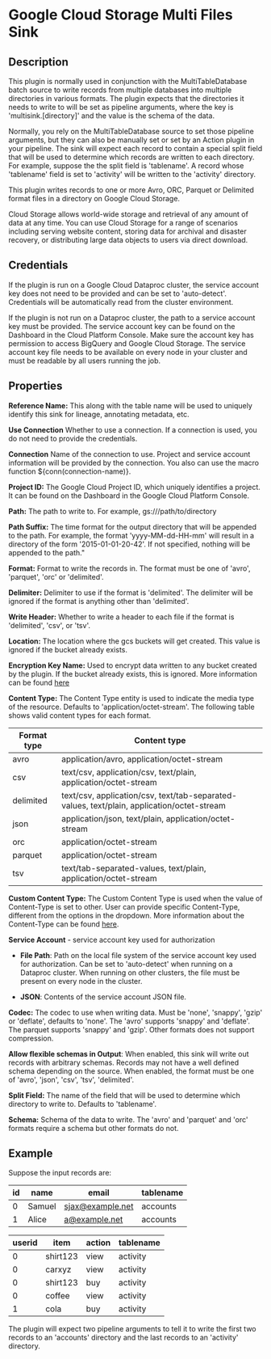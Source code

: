 # Google Cloud Storage Multi Files Sink

Description
-----------
This plugin is normally used in conjunction with the MultiTableDatabase batch source to write records from multiple
databases into multiple directories in various formats. The plugin expects that the directories it needs to write to
will be set as pipeline arguments, where the key is 'multisink.[directory]' and the value is the schema of the data.

Normally, you rely on the MultiTableDatabase source to set those pipeline arguments, but they can also be manually
set or set by an Action plugin in your pipeline. The sink will expect each record to contain a special split field
that will be used to determine which records are written to each directory. For example, suppose the
the split field is 'tablename'. A record whose 'tablename' field is set to 'activity' will be written to the 'activity'
directory.

This plugin writes records to one or more Avro, ORC, Parquet or Delimited format files in a directory on 
Google Cloud Storage.

Cloud Storage allows world-wide storage and retrieval of any amount of data at any time.
You can use Cloud Storage for a range of scenarios including serving website content,
storing data for archival and disaster recovery,
or distributing large data objects to users via direct download.


Credentials
-------------
If the plugin is run on a Google Cloud Dataproc cluster, the service account key does not need to be
provided and can be set to 'auto-detect'.
Credentials will be automatically read from the cluster environment.

If the plugin is not run on a Dataproc cluster, the path to a service account key must be provided.
The service account key can be found on the Dashboard in the Cloud Platform Console.
Make sure the account key has permission to access BigQuery and Google Cloud Storage.
The service account key file needs to be available on every node in your cluster and
must be readable by all users running the job.

Properties
----------
**Reference Name:** This along with the table name will be used to uniquely identify this sink for lineage, 
annotating metadata, etc.

**Use Connection** Whether to use a connection. If a connection is used, you do not need to provide the credentials.

**Connection** Name of the connection to use. Project and service account information will be provided by the connection.
You also can use the macro function ${conn(connection-name)}.

**Project ID:** The Google Cloud Project ID, which uniquely identifies a project.
It can be found on the Dashboard in the Google Cloud Platform Console.

**Path:** The path to write to. For example, gs://<bucket>/path/to/directory

**Path Suffix:** The time format for the output directory that will be appended to the path.
For example, the format 'yyyy-MM-dd-HH-mm' will result in a directory of the form '2015-01-01-20-42'.
If not specified, nothing will be appended to the path."

**Format:** Format to write the records in.
The format must be one of 'avro', 'parquet', 'orc' or 'delimited'.

**Delimiter:** Delimiter to use if the format is 'delimited'.
The delimiter will be ignored if the format is anything other than 'delimited'.

**Write Header:** Whether to write a header to each file if the format is 'delimited', 'csv', or 'tsv'.

**Location:** The location where the gcs buckets will get created. This value is ignored if the bucket already exists.

**Encryption Key Name:** Used to encrypt data written to any bucket created by the plugin.
If the bucket already exists, this is ignored. More information can be found 
[here](https://cloud.google.com/data-fusion/docs/how-to/customer-managed-encryption-keys)

**Content Type:** The Content Type entity is used to indicate the media type of the resource.
Defaults to 'application/octet-stream'. The following table shows valid content types for each format.

| Format type   | Content type                                                                               |
|---------------|--------------------------------------------------------------------------------------------|
| avro          | application/avro, application/octet-stream                                                 |
| csv           | text/csv, application/csv, text/plain, application/octet-stream                            |
| delimited     | text/csv, application/csv, text/tab-separated-values, text/plain, application/octet-stream |
| json          | application/json, text/plain, application/octet-stream                                     |
| orc           | application/octet-stream                                                                   |
| parquet       | application/octet-stream                                                                   |
| tsv           | text/tab-separated-values, text/plain, application/octet-stream                            |

**Custom Content Type:** The Custom Content Type is used when the value of Content-Type is set to other.
User can provide specific Content-Type, different from the options in the dropdown.
More information about the Content-Type can be found [here](https://cloud.google.com/storage/docs/metadata).

**Service Account**  - service account key used for authorization

* **File Path**: Path on the local file system of the service account key used for
authorization. Can be set to 'auto-detect' when running on a Dataproc cluster.
When running on other clusters, the file must be present on every node in the cluster.

* **JSON**: Contents of the service account JSON file.

**Codec:** The codec to use when writing data. Must be 'none', 'snappy', 'gzip' or 'deflate', defaults to 'none'. 
The 'avro' supports 'snappy' and 'deflate'. The parquet supports 'snappy' and 'gzip'. 
Other formats does not support compression.

**Allow flexible schemas in Output**: When enabled, this sink will write out records with arbitrary schemas. 
Records may not have a well defined schema depending on the source.
When enabled, the format must be one of 'avro', 'json', 'csv', 'tsv', 'delimited'.

**Split Field:** The name of the field that will be used to determine which directory to write to. 
Defaults to 'tablename'.

**Schema:** Schema of the data to write.
The 'avro' and 'parquet' and 'orc' formats require a schema but other formats do not.

Example
-------

Suppose the input records are:

| id  | name     | email            | tablename |
| --- | -------- | ---------------- | --------- |
| 0   | Samuel   | sjax@example.net | accounts  |
| 1   | Alice    | a@example.net    | accounts  |


| userid | item     | action | tablename |
| ------ | -------- | ------ | --------- |
| 0      | shirt123 | view   | activity  |
| 0      | carxyz   | view   | activity  |
| 0      | shirt123 | buy    | activity  |
| 0      | coffee   | view   | activity  |
| 1      | cola     | buy    | activity  |

The plugin will expect two pipeline arguments to tell it to write the first two records to an 'accounts' directory and
the last records to an 'activity' directory.
